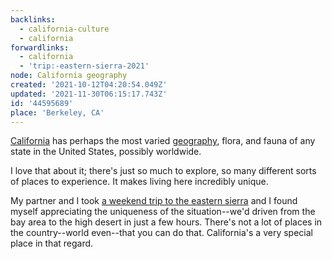 ```yaml
---
backlinks:
  - california-culture
  - california
forwardlinks:
  - california
  - 'trip:-eastern-sierra-2021'
node: California geography
created: '2021-10-12T04:20:54.049Z'
updated: '2021-11-30T06:15:17.743Z'
id: '44595689'
place: 'Berkeley, CA'
---
```

[California](california.md) has perhaps the most varied [geography](https://en.wikipedia.org/wiki/Geography_of_California), flora, and fauna of any state in the United States, possibly worldwide. 

I love that about it; there's just so much to explore, so many different sorts of places to experience. It makes living here incredibly unique. 

My partner and I took [a weekend trip to the eastern sierra](trip:-eastern-sierra-2021.md) and I found myself appreciating the uniqueness of the situation--we'd driven from the bay area to the high desert in just a few hours. There's not a lot of places in the country--world even--that you can do that. California's a very special place in that regard. 

 
